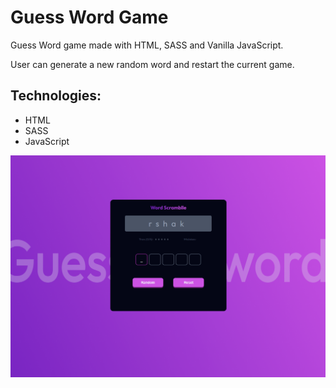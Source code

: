 # Guess Word Game

Guess Word game made with HTML, SASS and Vanilla JavaScript. 

User can generate a new random word and restart the current game.

## Technologies:

* HTML
* SASS
* JavaScript

![Screenshot](https://github.com/nacho1520/guess-word-game/blob/main/public/screen-shot.png)